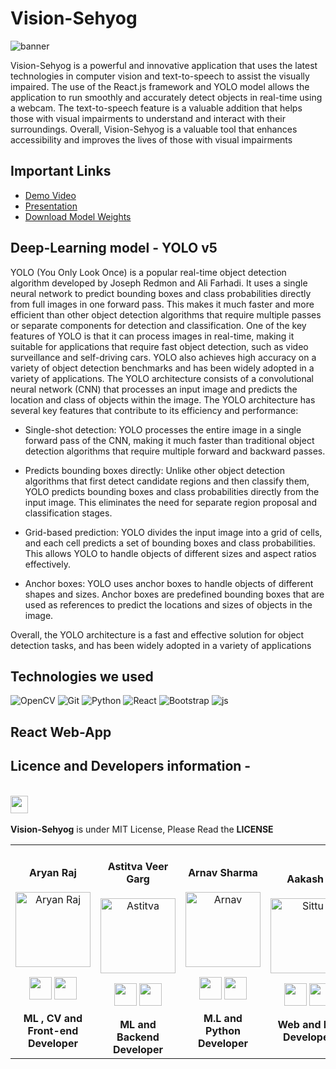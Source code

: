 # Vision-Sehyog

![banner](https://user-images.githubusercontent.com/75358720/208289360-cb7be273-77b9-45fb-983c-e04d284101c5.png)


Vision-Sehyog is a powerful and innovative application that uses the latest technologies in computer vision and text-to-speech to assist the visually impaired. The use of the React.js framework and YOLO model allows the application to run smoothly and accurately detect objects in real-time using a webcam. The text-to-speech feature is a valuable addition that helps those with visual impairments to understand and interact with their surroundings. Overall, Vision-Sehyog is a valuable tool that enhances accessibility and improves the lives of those with visual impairments

## Important Links
- [Demo Video]()
- [Presentation](https://docs.google.com/presentation/d/1IiGEqIdyzqaZBCXgWD_toTl6UYc6lOhm38PJ0WJYYIQ/edit?usp=sharing)
- [Download Model Weights](https://drive.google.com/drive/folders/12GyDNU2MHM7ydQY90cqc0nYUS0qGxpPl?usp=sharing)


## Deep-Learning model - YOLO v5
YOLO (You Only Look Once) is a popular real-time object detection algorithm developed by Joseph Redmon and Ali Farhadi. It uses a single neural network to predict bounding boxes and class probabilities directly from full images in one forward pass. This makes it much faster and more efficient than other object detection algorithms that require multiple passes or separate components for detection and classification.
One of the key features of YOLO is that it can process images in real-time, making it suitable for applications that require fast object detection, such as video surveillance and self-driving cars. YOLO also achieves high accuracy on a variety of object detection benchmarks and has been widely adopted in a variety of applications. The YOLO architecture consists of a convolutional neural network (CNN) that processes an input image and predicts the location and class of objects within the image.
The YOLO architecture has several key features that contribute to its efficiency and performance:
- Single-shot detection: YOLO processes the entire image in a single forward pass of the CNN, making it much faster than traditional object detection algorithms that require multiple forward and backward passes.

- Predicts bounding boxes directly: Unlike other object detection algorithms that first detect candidate regions and then classify them, YOLO predicts bounding boxes and class probabilities directly from the input image. This eliminates the need for separate region proposal and classification stages.

- Grid-based prediction: YOLO divides the input image into a grid of cells, and each cell predicts a set of bounding boxes and class probabilities. This allows YOLO to handle objects of different sizes and aspect ratios effectively.

- Anchor boxes: YOLO uses anchor boxes to handle objects of different shapes and sizes. Anchor boxes are predefined bounding boxes that are used as references to predict the locations and sizes of objects in the image.

Overall, the YOLO architecture is a fast and effective solution for object detection tasks, and has been widely adopted in a variety of applications

## Technologies we used
![OpenCV](https://img.shields.io/badge/opencv-%23white.svg?style=for-the-badge&logo=opencv&logoColor=white)
![Git](https://img.shields.io/badge/git-%23F05033.svg?style=for-the-badge&logo=git&logoColor=white)
![Python](https://img.shields.io/badge/python-3670A0?style=for-the-badge&logo=python&logoColor=ffdd54)
![React](https://img.shields.io/badge/React-20232A?style=for-the-badge&logo=react&logoColor=61DAFB)
![Bootstrap ](https://img.shields.io/badge/Bootstrap-563D7C?style=for-the-badge&logo=bootstrap&logoColor=white)
![js](https://img.shields.io/badge/JavaScript-323330?style=for-the-badge&logo=javascript&logoColor=F7DF1E)



## React Web-App





## Licence and Developers information  -
<div align="center"> 
  <table>
<tr align="center">
 <td>

#### Aryan Raj
<p align="center">
<img src = "https://avatars.githubusercontent.com/u/75358720?v=4"  height="120" alt="Aryan Raj">
</p>
<p align="center">
<a href = "https://github.com/aryanraj2713"><img src = "http://www.iconninja.com/files/241/825/211/round-collaboration-social-github-code-circle-network-icon.svg" width="36" height = "36"/></a>
<a href = "https://www.linkedin.com/in/aryan-raj-3a68b39a/">
<img src = "http://www.iconninja.com/files/863/607/751/network-linkedin-social-connection-circular-circle-media-icon.svg" width="36" height="36"/>
</a>
</p>
 <strong>ML , CV and Front-end Developer<strong>
</td>


 <td>

#### Astitva Veer Garg
<p align="center">
<img src = "https://media.licdn.com/dms/image/C4E03AQFDbHC7NpKhsA/profile-displayphoto-shrink_400_400/0/1633725631500?e=1677110400&v=beta&t=18Au0dM34lh2RWRgDn-3mAWSlUIhAJUZ-UPo1tPxI68"  height="120" alt="Astitva">
</p>
<p align="center">
<a href = "https://github.com/astitvaveergarg"><img src = "http://www.iconninja.com/files/241/825/211/round-collaboration-social-github-code-circle-network-icon.svg" width="36" height = "36"/></a>
<a href = "https://www.linkedin.com/in/astitva-veer-garg/">
<img src = "http://www.iconninja.com/files/863/607/751/network-linkedin-social-connection-circular-circle-media-icon.svg" width="36" height="36"/>
</a>
</p>
 <strong>ML and Backend Developer<strong>


   

 <td>

#### Arnav Sharma
<p align="center">
<img src = "https://media.licdn.com/dms/image/D5635AQHnmEJ2yM5SQA/profile-framedphoto-shrink_800_800/0/1671338254256?e=1671948000&v=beta&t=fLsxj6cNEK0BFOllpaJDVkUGc5V2H7WbnvyGGVJxIgs"  height="120" alt="Arnav">
</p>
<p align="center">
<a href = "https://github.com/Arnav131003"><img src = "http://www.iconninja.com/files/241/825/211/round-collaboration-social-github-code-circle-network-icon.svg" width="36" height = "36"/></a>
<a href = "https://www.linkedin.com/in/arnav-sharma-027a21204/">
<img src = "http://www.iconninja.com/files/863/607/751/network-linkedin-social-connection-circular-circle-media-icon.svg" width="36" height="36"/>
</a>
</p>
 <strong>M.L and Python Developer<strong>
</td>
  <td>
  
#### Aakash .
<p align="center">
<img src = "https://instagram.fdel34-1.fna.fbcdn.net/v/t51.2885-19/308351708_212532574437062_3993534704248302913_n.jpg?stp=dst-jpg_s150x150&_nc_ht=instagram.fdel34-1.fna.fbcdn.net&_nc_cat=102&_nc_ohc=KZ1yvcEOg1IAX8kf382&edm=ACWDqb8BAAAA&ccb=7-5&oh=00_AfCz4RqEDr2v4IAcPsVa8Nem_g-GjTgs3B3dORdAolUZmA&oe=63A2DBF0&_nc_sid=1527a3"  height="120" alt="Sittu">
</p>
<p align="center">
<a href = "https://github.com/Aakash-sittu"><img src = "http://www.iconninja.com/files/241/825/211/round-collaboration-social-github-code-circle-network-icon.svg" width="36" height = "36"/></a>
<a href = "https://www.linkedin.com/in/aakash-sittu/">
<img src = "http://www.iconninja.com/files/863/607/751/network-linkedin-social-connection-circular-circle-media-icon.svg" width="36" height="36"/>
</a>
</p>
 <strong>Web and IoT Developer<strong>
</td>


  

</div>


 <div align="left">
 <p>
 <br>
   <img src="https://img.shields.io/badge/License-MIT-yellow.svg?logo=Microsoft%20Word&style=for-the-badge" height="28"/><br>
   <br><strong>Vision-Sehyog</strong> is under MIT License, Please Read the <strong>LICENSE</strong>
  <p>
 </div>



































